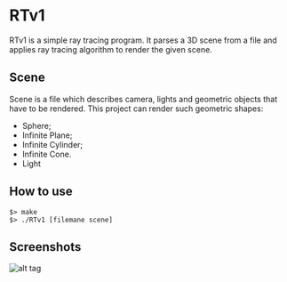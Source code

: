 # RTv1
RTv1 is a simple ray tracing program.
It parses a 3D scene from a file and applies ray tracing algorithm to render the given scene.   

## Scene
Scene is a file which describes camera, lights and geometric objects that have to be rendered.
This project can render such geometric shapes:  
- Sphere;
- Infinite Plane;
- Infinite Cylinder;
- Infinite Cone.
- Light

## How to use

```
$> make
$> ./RTv1 [filemane scene]
```
 

## Screenshots 
![alt tag](https://instagram.fhrk1-1.fna.fbcdn.net/v/t51.2885-15/e35/s1080x1080/92287759_438178807001094_4227671959652021911_n.jpg?_nc_ht=instagram.fhrk1-1.fna.fbcdn.net&_nc_cat=106&_nc_ohc=xdYQBaNQNJMAX91Umn3&oh=6ab61300e4ca6a484552114f4d23cbb9&oe=5F709416)
